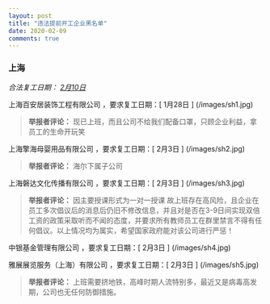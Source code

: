 ```yaml
---
layout: post
title: "违法提前开工企业黑名单"
date: 2020-02-09
comments: true
---
```



### 上海
*合法复工日期： [2月10日](http://www.shanghai.gov.cn/nw2/nw2314/nw2319/nw12344/u26aw63451.html)*

上海百安居装饰工程有限公司	，要求复工日期：[	1月28日	] (/images/sh1.jpg)
> **举报者评论：**	现已上班，而且公司不给我们配备口罩，只顾企业利益，拿员工的生命开玩笑

上海擎海母婴用品有限公司	，要求复工日期：[	2月3日	] (/images/sh2.jpg)
> **举报者评论：**	海尔下属子公司

上海磐达文化传播有限公司	，要求复工日期：[	2月3日	] (/images/sh3.jpg)
> **举报者评论：**	因主要授课形式为一对一授课 故上班存在高风险，且企业在员工多次倡议后的消息后仍旧不修改信息，并且对是否在3-9日间实现双倍工资的政策采取听而不闻的态度，并要求所有教师员工在群里禁言不得有任何倡议。以上情况均为属实，希望国家政府能对该公司进行严惩！

中银基金管理有限公司	，要求复工日期：[	2月3日	] (/images/sh4.jpg)

雅展展览服务（上海）有限公司	，要求复工日期：[	2月3日	] (/images/sh5.jpg)
> **举报者评论：**	上班需要挤地铁，高峰时期人流特别多，最近又是病毒高发期，公司也无任何防御措施。
